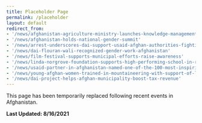 ```yaml
---
title: Placeholder Page
permalink: /placeholder
layout: default
redirect_from: 
- '/news/afghanistan-agriculture-ministry-launches-knowledge-management-facility'
- '/news/afghanistan-holds-national-gender-summit'
- '/news/arrest-underscores-dai-support-usaid-afghan-authorities-fighting-corruption'
- '/news/dai-flouran-wali-recognized-gender-work-afghanistan'
- '/news/film-festival-supports-municipal-efforts-raise-awareness'
- '/news/linda-norgrove-foundation-supports-high-performing-school-in-rural-afghanistan'
- '/news/usaid-partner-in-afghanistan-named-one-of-the-100-most-inspiring-and-influential-women-of-2018'
- '/news/young-afghan-women-trained-in-mountaineering-with-support-of-linda-norgrove-foundation'
- '/news/dai-project-helps-afghan-municipality-boost-tax-revenue'
---
```


This page has been temporarily replaced following recent events in Afghanistan.

**Last Updated: 8/16/2021**
